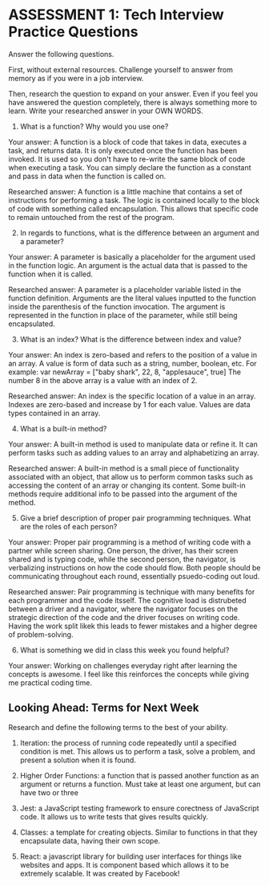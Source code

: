 # ASSESSMENT 1: Tech Interview Practice Questions
Answer the following questions.

First, without external resources. Challenge yourself to answer from memory as if you were in a job interview.

Then, research the question to expand on your answer. Even if you feel you have answered the question completely, there is always something more to learn. Write your researched answer in your OWN WORDS.

1. What is a function? Why would you use one?

  Your answer: A function is a block of code that takes in data, executes a task, and returns data. It is only executed once the function has been invoked. It is used so you don't have to re-write the same block of code when executing a task. You can simply declare the function as a constant and pass in data when the function is called on. 

  Researched answer: A function is a little machine that contains a set of instructions for performing a task. The logic is contained locally to the block of code with something called encapsulation. This allows that specific code to remain untouched from the rest of the program.



2. In regards to functions, what is the difference between an argument and a parameter?

  Your answer: A parameter is basically a placeholder for the argument used in the function logic. An argument is the actual data that is passed to the function when it is called.

  Researched answer: A parameter is a placeholder variable listed in the function definition. Arguments are the literal values inputted to the function inside the parenthesis of the function invocation. The argument is represented in the function in place of the parameter, while still being encapsulated.



3. What is an index? What is the difference between index and value?

  Your answer: An index is zero-based and refers to the position of a value in an array. A value is form of data such as a string, number, boolean, etc. For example:
  var newArray = ["baby shark", 22, 8, "applesauce", true]
  The number 8 in the above array is a value with an index of 2.

  Researched answer: An index is the specific location of a value in an array. Indexes are zero-based and increase by 1 for each value. Values are data types contained in an array.



4. What is a built-in method?

  Your answer: A built-in method is used to manipulate data or refine it. It can perform tasks such as adding values to an array and alphabetizing an array.

  Researched answer: A built-in method is a small piece of functionality associated with an object, that allow us to perform common tasks such as accessing the content of an array or changing its content. Some built-in methods require additional info to be passed into the argument of the method. 



5. Give a brief description of proper pair programming techniques. What are the roles of each person?

  Your answer: Proper pair programming is a method of writing code with a partner while screen sharing. One person, the driver, has their screen shared and is typing code, while the second person, the navigator, is verbalizing instructions on how the code should flow. Both people should be communicating throughout each round, essentially psuedo-coding out loud. 

  Researched answer: Pair programming is technique with many benefits for each programmer and the code itsself. The cognitive load is distrubeted between a driver and a navigator, where the navigator focuses on the strategic direction of the code and the driver focuses on writing code. Having the work split likek this leads to fewer mistakes and a higher degree of problem-solving.



6. What is something we did in class this week you found helpful?  

  Your answer: Working on challenges everyday right after learning the concepts is awesome. I feel like this reinforces the concepts while giving me practical coding time. 



## Looking Ahead: Terms for Next Week

Research and define the following terms to the best of your ability.

1. Iteration: the process of running code repeatedly until a specified condition is met. This allows us to perform a task, solve a problem, and present a solution when it is found.

2. Higher Order Functions: a function that is passed another function as an argument or returns a function. Must take at least one argument, but can have two or three

3. Jest: a JavaScript testing framework to ensure corectness of JavaScript code. It allows us to write tests that gives results quickly.

4. Classes: a template for creating objects. Similar to functions in that they encapsulate data, having their own scope.

5. React: a javascript library for building user interfaces for things like websites and apps. It is component based which allows it to be extremely scalable. It was created by Facebook!
